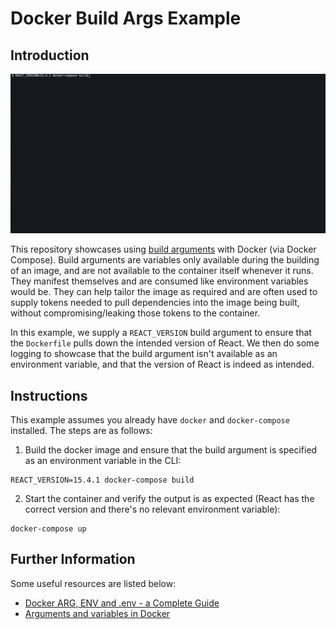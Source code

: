 # Docker Build Args Example

## Introduction
![Demonstration](https://raw.githubusercontent.com/anthonyhastings/docker-build-args-example/master/images/docker_build_args_example.gif)

This repository showcases using [build arguments](https://docs.docker.com/compose/compose-file/#args) with Docker (via Docker Compose). Build arguments are variables only available during the building of an image, and are not available to the container itself whenever it runs. They manifest themselves and are consumed like environment variables would be. They can help tailor the image as required and are often used to supply tokens needed to pull dependencies into the image being built, without compromising/leaking those tokens to the container.

In this example, we supply a `REACT_VERSION` build argument to ensure that the `Dockerfile` pulls down the intended version of React. We then do some logging to showcase that the build argument isn't available as an environment variable, and that the version of React is indeed as intended.

## Instructions
This example assumes you already have `docker` and `docker-compose` installed. The steps are as follows:

1) Build the docker image and ensure that the build argument is specified as an environment variable in the CLI:
```shell
REACT_VERSION=15.4.1 docker-compose build
```

2) Start the container and verify the output is as expected (React has the correct version and there's no relevant environment variable):
```shell
docker-compose up
```

## Further Information
Some useful resources are listed below:
- [Docker ARG, ENV and .env - a Complete Guide](https://vsupalov.com/docker-arg-env-variable-guide/#arg-and-env-availability)
- [Arguments and variables in Docker](https://blog.manifold.co/arguments-and-variables-in-docker-94746642f64b)
